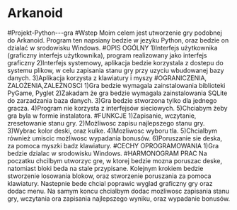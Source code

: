 # Arkanoid
#Projekt-Python---gra
#Wstep
  Moim celem jest utworzenie gry podobnej do Arkanoid. Program ten napsiany bedzie w jezyku Python, oraz bedzie on dzialać w srodowisku Windows.
#OPIS OGÓLNY
  1)Interfejs użytkownika (graficzny interfejs użytkownika), program realizowany jako interfejs graficzny
  2)Interfejs systemowy, aplikacja bedzie korzystala z dostepu do systemu plikow, w celu zapisania stanu gry przy uzyciu wbudowanej bazy danych.
  3)Aplikacja korzysta z klawiatury i myszy
#OGRANICZENIA, ZALOŻENIA,ZALEŻNOSCI
  1)Gra bedzie wymagala zainstalowania biblioteki PyGame, Pyglet
  2)Zakadam że gra bedzie wymagala zainstalowania SQLite do zarzadzania baza danych.
  3)Gra bedzie stworzona tylko dla jednego gracza.
  4)Program nie korzysta z interfejsów sieciowych.
  5)Chciabym żeby gra byla w formie instalatora.
#FUNKCJE
  1)Zapisanie, wczytanie, zresetowanie stanu gry.
  2)Możliwosc zapisu najlepszego stanu gry. 
  3)Wybrac kolor deski, oraz kulke.
  4)Mozliwosc wyboru tla.
  5)Chcialbym również umiscic możliwosc wypadania bonusów.
  6)Poruszanie sie deska, za pomoca myszki badz klawiatury.
#CECHY OPROGRAMOWANIA
  1)Gra bedzie dzialac w srodowisku Windows.
#HARMONOGRAM PRAC
 Na poczatku chcilbym utworzyc gre, w ktorej bedzie mozna poruszac deske, natomiast bloki beda na stale przypisane.
 Kolejnym krokiem bedzie stworzenie losowania blokow, oraz stworzenie poruszania za pomoca klawiatury. Nastepnie bede chcial poprawic  wyglad graficzny gry oraz dodac menu. Na samym koncu chcialbym dodac mozliwosc zapisania stanu gry, wczytania ora zapisania      najlepszego wyniku, oraz wypadanie bonusów.

  
